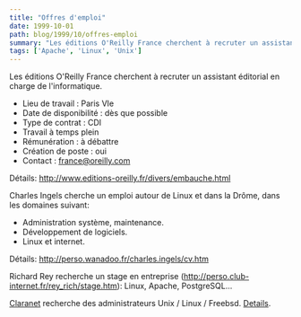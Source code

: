 ```yaml
---
title: "Offres d'emploi"
date: 1999-10-01
path: blog/1999/10/offres-emploi
summary: "Les éditions O'Reilly France cherchent à recruter un assistant éditorial en charge de l'informatique."
tags: ['Apache', 'Linux', 'Unix']
---
```


<P>Les éditions O'Reilly France cherchent à recruter un
assistant éditorial en charge de l'informatique.</P>

<UL>

<LI>Lieu de travail : Paris VIe
<LI>Date de disponibilité : dès que possible
<LI>Type de contrat : CDI
<LI>Travail à temps plein
<LI>Rémunération : à débattre
<LI>Création de poste : oui
<LI>Contact : <A HREF="mailto:france@oreilly.com">france@oreilly.com</A>
</UL>

<P>Détails: <A HREF="http://www.editions-oreilly.fr/divers/embauche.html">http://www.editions-oreilly.fr/divers/embauche.html</A></P>

<P>Charles Ingels cherche un emploi autour de Linux et dans la Drôme,
dans les domaines suivant:</P>

<UL>

<LI>Administration système, maintenance.
<LI>Développement de logiciels.
<LI>Linux et internet.
</UL>

<P>Détails: <A HREF="http://perso.wanadoo.fr/charles.ingels/cv.htm">http://perso.wanadoo.fr/charles.ingels/cv.htm</A></P>

<P>Richard Rey recherche un stage en entreprise (<A HREF="http://perso.club-internet.fr/rey_rich/stage.htm">http://perso.club-internet.fr/rey_rich/stage.htm</A>): Linux, Apache, PostgreSQL...</P>

<P>
<A HREF="http://www.claranet.fr/">Claranet</A>
recherche des administrateurs Unix / Linux / Freebsd.
<A HREF="http://www.claranet.fr/job/poste.phtml">Details</A>.
</P>


